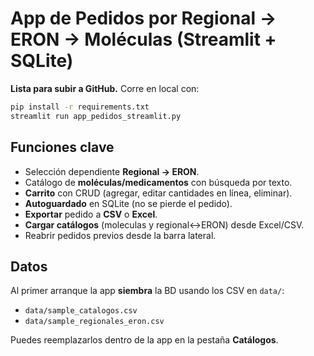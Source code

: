 # App de Pedidos por Regional → ERON → Moléculas (Streamlit + SQLite)

**Lista para subir a GitHub.** Corre en local con:

```bash
pip install -r requirements.txt
streamlit run app_pedidos_streamlit.py
```

## Funciones clave
- Selección dependiente **Regional → ERON**.
- Catálogo de **moléculas/medicamentos** con búsqueda por texto.
- **Carrito** con CRUD (agregar, editar cantidades en línea, eliminar).
- **Autoguardado** en SQLite (no se pierde el pedido).
- **Exportar** pedido a **CSV** o **Excel**.
- **Cargar catálogos** (moleculas y regional↔ERON) desde Excel/CSV.
- Reabrir pedidos previos desde la barra lateral.

## Datos
Al primer arranque la app **siembra** la BD usando los CSV en `data/`:

- `data/sample_catalogos.csv`
- `data/sample_regionales_eron.csv`

Puedes reemplazarlos dentro de la app en la pestaña **Catálogos**.